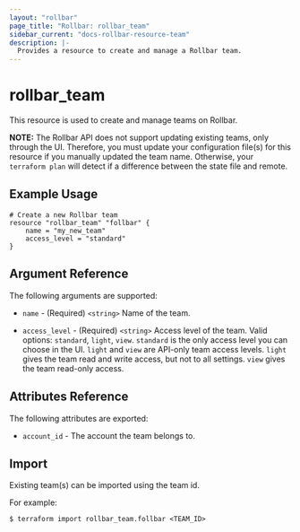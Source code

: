 ```yaml
---
layout: "rollbar"
page_title: "Rollbar: rollbar_team"
sidebar_current: "docs-rollbar-resource-team"
description: |-
  Provides a resource to create and manage a Rollbar team.
---
```


# rollbar\_team

This resource is used to create and manage teams on Rollbar.

**NOTE:** The Rollbar API does not support updating existing teams, only through the UI.
Therefore, you must update your configuration file(s) for this resource if you manually updated
the team name. Otherwise, your `terraform plan` will detect if a difference between the state file and remote.

## Example Usage

```hcl
# Create a new Rollbar team
resource "rollbar_team" "follbar" {
    name = "my_new_team"
    access_level = "standard"
}
```

## Argument Reference

The following arguments are supported:

* `name` - (Required) `<string>` Name of the team.

* `access_level` - (Required) `<string>` Access level of the team. Valid options: `standard`, `light`, `view`.
`standard` is the only access level you can choose in the UI. `light` and `view` are API-only team access levels.
`light` gives the team read and write access, but not to all settings. `view` gives the team read-only access.

## Attributes Reference

The following attributes are exported:

* `account_id` - The account the team belongs to.

## Import

Existing team(s) can be imported using the team id.

For example:

```
$ terraform import rollbar_team.follbar <TEAM_ID>
```